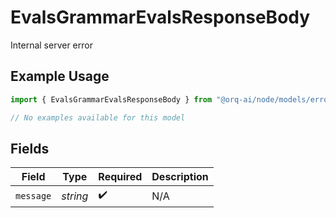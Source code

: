 # EvalsGrammarEvalsResponseBody

Internal server error

## Example Usage

```typescript
import { EvalsGrammarEvalsResponseBody } from "@orq-ai/node/models/errors";

// No examples available for this model
```

## Fields

| Field              | Type               | Required           | Description        |
| ------------------ | ------------------ | ------------------ | ------------------ |
| `message`          | *string*           | :heavy_check_mark: | N/A                |